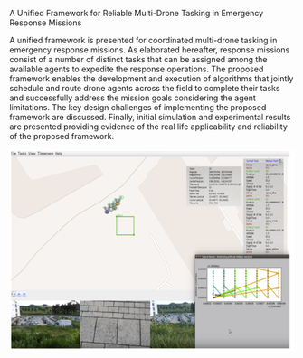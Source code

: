 A Unified Framework for Reliable Multi-Drone Tasking in Emergency Response Missions 

A unified framework is presented for coordinated multi-drone tasking in emergency response missions. As elaborated hereafter, response missions consist of a number of distinct tasks that can be assigned among the available agents to expedite the response operations. The proposed framework enables the development and execution of algorithms that jointly schedule and route drone agents across the field to complete their tasks and successfully address the mission goals considering the agent limitations. The key design challenges of implementing the proposed framework are discussed. Finally, initial simulation and experimental results are presented providing evidence of the real life applicability and reliability of the proposed framework.

![Screenshot](experi.png)

